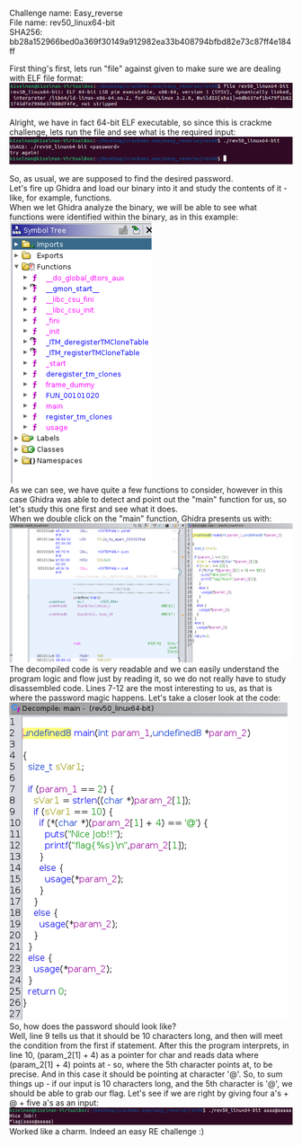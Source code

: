 Challenge name: Easy_reverse <br />
File name: rev50_linux64-bit <br />
SHA256: bb28a152966bed0a369f30149a912982ea33b408794bfbd82e73c87ff4e184ff <br />

First thing's first, lets run "file" against given to make sure we are dealing with ELF file format: <br />
<img src ='png/Pasted image 20230130181037.png'><br />

Alright, we have in fact 64-bit ELF executable, so since this is crackme challenge, lets run the file and see what is the required input: <br />
<img src ='png/Pasted image 20230130181200.png'> <br />

So, as usual, we are supposed to find the desired password.<br />
Let's fire up Ghidra and load our binary into it and study the contents of it - like, for example, functions.<br />
When we let Ghidra analyze the binary, we will be able to see what functions were identified within the binary, as in this example:<br />
<img src ='png/Pasted image 20230130181505.png'><br />
As we can see, we have quite a few functions to consider, however in this case Ghidra was able to detect and point out the "main" function for us, so let's study this one first and see what it does.<br />
When we double click on the "main" function, Ghidra presents us with:<br />
<img src ='png/Pasted image 20230130181646.png'><br />
The decompiled code is very readable and we can easily understand the program logic and flow just by reading it, so we do not really have to study disassembled code. Lines 7-12 are the most interesting to us, as that is where the password magic happens. Let's take a closer look at the code:<br />
<img src ='png/Pasted image 20230130182006.png'><br />
So, how does the password should look like?<br />
Well, line 9 tells us that it should be 10 characters long, and then will meet the condition from the first if statement. After this the program interprets, in line 10, (param_2[1] + 4) as a pointer for char and reads data where (param_2[1] + 4) points at - so, where the 5th character points at, to be precise. And in this case it should be pointing at character '@'. So, to sum things up - if our input is 10 characters long, and the 5th character is '@', we should be able to grab our flag. Let's see if we are right by giving four a's + @ + five a's as an input:<br />
<img src ='png/Pasted image 20230130183401.png'><br />
Worked like a charm. Indeed an easy RE challenge :)<br />
